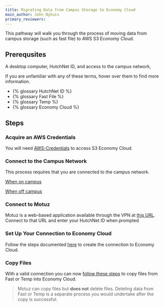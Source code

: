 ```yaml
---
title: Migrating Data from Campus Storage to Economy Cloud
main_author: John Nyhuis
primary_reviewers:
---
```


This pathway will walk you through the process of moving data from campus storage (such as fast file) to AWS S3 Economy Cloud.

## Prerequsites

A desktop computer, HutchNet ID, and access to the campus network,

If you are unfamiliar with any of these terms, hover over them to find more information.

 - {% glossary HutchNet ID %}
 - {% glossary Fast File %}
 - {% glossary Temp %}
 - {% glossary Economy Cloud %}


## Steps

### Acquire an AWS Credentials

You will need [AWS-Credentials](https://sciwiki.fredhutch.org/scicomputing/access_credentials/#amazon-web-services-aws) to access S3 Economy Cloud.

### Connect to the Campus Network
This process requires that you are connected to the campus network.

[When on campus](https://centernet.fredhutch.org/cn/u/center-it/help-desk/connecting-to-wifi.html)

[When off campus](https://centernet.fredhutch.org/cn/u/center-it/help-desk/vpn.html)

### Connect to Motuz

Motuz is a web-based application available through the VPN at [this URL](https://motuz.fredhutch.org).  Connect to that URL and enter your HutchNet ID when prompted

### Set Up Your Connection to Economy Cloud

Follow the steps documented [here](https://sciwiki.fredhutch.org/compdemos/motuz/#add-a-new-cloud-connection-to-motuz) to create the connection to Economy Cloud.

### Copy Files

With a valid connection you can now [follow these steps](https://sciwiki.fredhutch.org/compdemos/motuz/#copying-files-to-cloud-locations) to copy files from Fast or Temp into Economy Cloud.

> Motuz can copy files but **does not** delete files.  Deleting data from Fast or Temp is a separate process you would undertake after the copy is successful.

